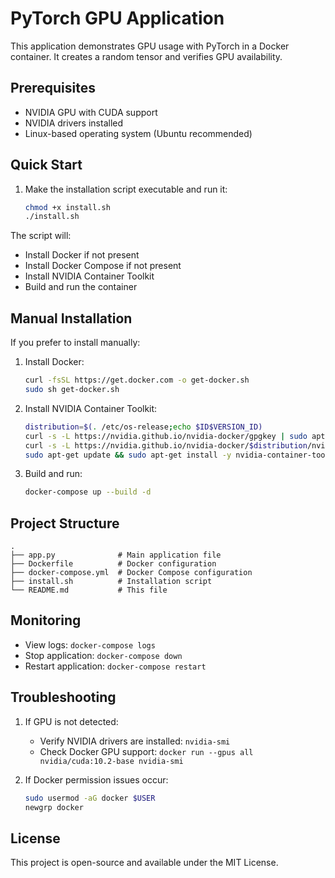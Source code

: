 # PyTorch GPU Application

This application demonstrates GPU usage with PyTorch in a Docker container. It creates a random tensor and verifies GPU availability.

## Prerequisites

- NVIDIA GPU with CUDA support
- NVIDIA drivers installed
- Linux-based operating system (Ubuntu recommended)

## Quick Start

1. Make the installation script executable and run it:
   ```bash
   chmod +x install.sh
   ./install.sh
   ```

The script will:
- Install Docker if not present
- Install Docker Compose if not present
- Install NVIDIA Container Toolkit
- Build and run the container

## Manual Installation

If you prefer to install manually:

1. Install Docker:
   ```bash
   curl -fsSL https://get.docker.com -o get-docker.sh
   sudo sh get-docker.sh
   ```

2. Install NVIDIA Container Toolkit:
   ```bash
   distribution=$(. /etc/os-release;echo $ID$VERSION_ID)
   curl -s -L https://nvidia.github.io/nvidia-docker/gpgkey | sudo apt-key add -
   curl -s -L https://nvidia.github.io/nvidia-docker/$distribution/nvidia-docker.list | sudo tee /etc/apt/sources.list.d/nvidia-docker.list
   sudo apt-get update && sudo apt-get install -y nvidia-container-toolkit
   ```

3. Build and run:
   ```bash
   docker-compose up --build -d
   ```

## Project Structure

```
.
├── app.py              # Main application file
├── Dockerfile          # Docker configuration
├── docker-compose.yml  # Docker Compose configuration
├── install.sh          # Installation script
└── README.md           # This file
```

## Monitoring

- View logs: `docker-compose logs`
- Stop application: `docker-compose down`
- Restart application: `docker-compose restart`

## Troubleshooting

1. If GPU is not detected:
   - Verify NVIDIA drivers are installed: `nvidia-smi`
   - Check Docker GPU support: `docker run --gpus all nvidia/cuda:10.2-base nvidia-smi`

2. If Docker permission issues occur:
   ```bash
   sudo usermod -aG docker $USER
   newgrp docker
   ```

## License

This project is open-source and available under the MIT License.
